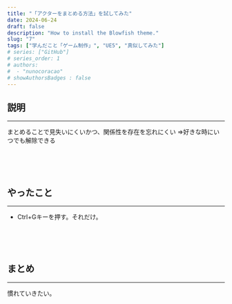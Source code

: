```yaml
---
title: "「アクターをまとめる方法」を試してみた"
date: 2024-06-24
draft: false
description: "How to install the Blowfish theme."
slug: "7"
tags: ["学んだこと「ゲーム制作」", "UE5", "真似してみた"]
# series: ["GitHub"]
# series_order: 1
# authors:
#  - "nunocoracao"
# showAuthorsBadges : false 
---
```



## 説明
___


まとめることで見失いにくいかつ、関係性を存在を忘れにくい
⇒好きな時にいつでも解除できる 




<br><br><br>
## やったこと
___


- Ctrl+Gキーを押す。それだけ。





<br><br><br>
## まとめ
___


慣れていきたい。




